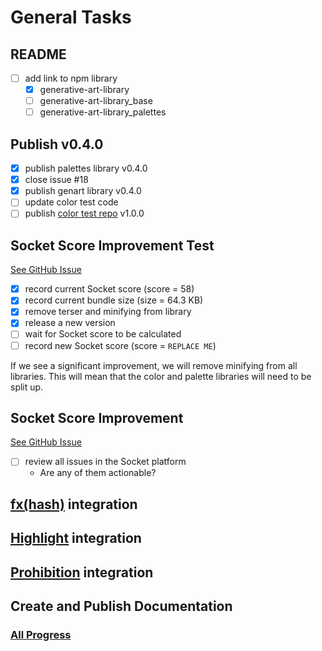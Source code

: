 # General Tasks

## README

- [ ] add link to npm library
  - [x] generative-art-library
  - [ ] generative-art-library_base
  - [ ] generative-art-library_palettes

## Publish v0.4.0

- [x] publish palettes library v0.4.0
- [x] close issue #18
- [x] publish genart library v0.4.0
- [ ] update color test code
- [ ] publish [color test repo](https://github.com/azurepolarbear/gen-art-test_color) v1.0.0

## Socket Score Improvement Test

<a href="https://github.com/brittni-and-the-polar-bear/generative-art-library_base/issues/42" target="_blank" rel="noopener noreferrer">See GitHub Issue</a>

- [x] record current Socket score (score = 58)
- [x] record current bundle size (size = 64.3 KB)
- [x] remove terser and minifying from library
- [x] release a new version
- [ ] wait for Socket score to be calculated
- [ ] record new Socket score (score = `REPLACE ME`)

If we see a significant improvement, we will remove minifying from all libraries. This will mean that the color and
palette libraries will need to be split up.

## Socket Score Improvement

<a href="https://github.com/brittni-and-the-polar-bear/generative-art-library_base/issues/43" target="_blank" rel="noopener noreferrer">See GitHub Issue</a>

- [ ] review all issues in the Socket platform
  - Are any of them actionable?

## [fx(hash)](https://www.fxhash.xyz/) integration

## [Highlight](https://highlight.xyz/) integration

## [Prohibition](https://prohibition.art/) integration

## Create and Publish Documentation

### [All Progress](./progress.md)
